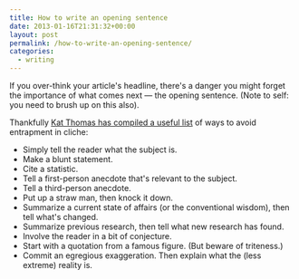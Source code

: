 ```yaml
---
title: How to write an opening sentence
date: 2013-01-16T21:31:32+00:00
layout: post
permalink: /how-to-write-an-opening-sentence/
categories:
  - writing
---
```

<p>If you&nbsp;over-think your article's headline, there's a danger you might forget the importance of what comes next — the opening sentence. (Note to self: you need to brush up on this also).</p><p>Thankfully <a href="http://asserttrue.blogspot.co.uk/2013/01/how-to-write-opening-sentence.html">Kat Thomas has compiled a useful list</a> of ways to avoid entrapment in cliche:</p><ul><li>Simply tell the reader what the subject is.</li><li>Make a blunt statement.</li><li>Cite a statistic.</li><li>Tell a first-person anecdote that's relevant to the subject.</li><li>Tell a third-person anecdote.</li><li>Put up a straw man, then knock it down.</li><li>Summarize a current state of affairs (or the conventional wisdom), then tell what's changed.</li><li>Summarize previous research, then tell what new research has found.</li><li>Involve the reader in a bit of conjecture.</li><li>Start with a quotation from a famous figure. (But beware of triteness.)</li><li>Commit an egregious exaggeration. Then explain what the (less extreme) reality is.</li></ul><p></p>

